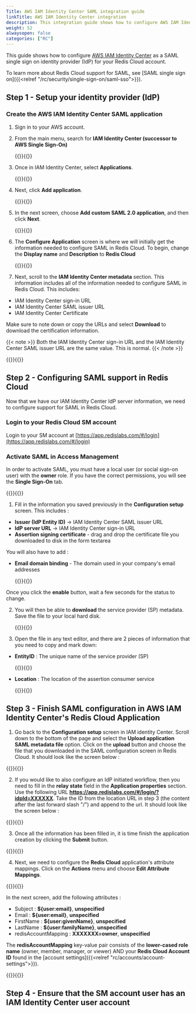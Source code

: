 ```yaml
---
Title: AWS IAM Identity Center SAML integration guide
linkTitle: AWS IAM Identity Center integration
description: This integration guide shows how to configure AWS IAM Identity Center as a SAML single sign on provider for your Redis Cloud account.
weight: 52
alwaysopen: false
categories: ["RC"]
---
```


This guide shows how to configure [AWS IAM Identity Center](https://aws.amazon.com/iam/identity-center/) as a SAML single sign on identity provider (IdP) for your Redis Cloud account.

To learn more about Redis Cloud support for SAML, see [SAML single sign on]({{<relref "/rc/security/single-sign-on/saml-sso">}}).

## Step 1 - Setup your identity provider (IdP)

### Create the AWS IAM Identity Center SAML application

1. Sign in to your AWS account.

2. From the main menu, search for **IAM Identity Center (successor to AWS Single Sign-On)**

    {{<image filename="images/rc/saml/aws_iam_identity_center_saml_1.png" alt="" >}}{{</image>}}

3. Once in IAM Identity Center, select **Applications**.

   {{<image filename="images/rc/saml/aws_iam_identity_center_saml_2.png" alt="" >}}{{</image>}}

4. Next, click **Add application**.

   {{<image filename="images/rc/saml/aws_iam_identity_center_saml_3.png" alt="" >}}{{</image>}}

5. In the next screen, choose **Add custom SAML 2.0 application**, and then click **Next**.

   {{<image filename="images/rc/saml/aws_iam_identity_center_saml_4.png" alt="" >}}{{</image>}}

6. The **Configure Application** screen is where we will initially get the information needed to configure SAML in Redis Cloud. To begin, change the **Display name** and **Description** to **Redis Cloud**

   {{<image filename="images/rc/saml/aws_iam_identity_center_saml_5.png" alt="" >}}{{</image>}}

7. Next, scroll to the **IAM Identity Center metadata** section. This information includes all of the information needed to configure SAML in Redis Cloud. This includes:

* IAM Identity Center sign-in URL
* IAM Identity Center SAML issuer URL
* IAM Identity Center Certificate

Make sure to note down or copy the URLs and select **Download** to download the certification information.

{{< note >}}
Both the IAM Identity Center sign-in URL and the IAM Identity Center SAML issuer URL are the same value. This is normal.
{{< /note >}}

   {{<image filename="images/rc/saml/aws_iam_identity_center_saml_6.png" alt="" >}}{{</image>}}


## Step 2 - Configuring SAML support in Redis Cloud

Now that we have our IAM Identity Center IdP server information, we need to configure support for SAML in Redis Cloud.

### Login to your Redis Cloud SM account

Login to your SM account at [https://app.redislabs.com/#/login](https://app.redislabs.com/#/login)

### Activate SAML in Access Management

In order to activate SAML, you must have a local user (or social sign-on user) with the **owner** role. If you have the correct permissions, you will see the **Single Sign-On** tab.

{{<image filename="images/rc/saml/aws_iam_identity_center_saml_7.png" alt="" >}}{{</image>}}

1. Fill in the information you saved previously in the **Configuration setup** screen. This includes :

* **Issuer (IdP Entity ID)** -> IAM Identity Center SAML issuer URL
* **IdP server URL** -> IAM Identity Center sign-in URL
* **Assertion signing certificate** - drag and drop the certificate file you downloaded to disk in the form textarea

You will also have to add :

* **Email domain binding** - The domain used in your company's email addresses

  {{<image filename="images/rc/saml/aws_iam_identity_center_saml_8.png" alt="" >}}{{</image>}}

Once you click the **enable** button, wait a few seconds for the status to change.

2. You will then be able to **download** the service provider (SP) metadata. Save the file to your local hard disk.

   {{<image filename="images/rc/saml/aws_iam_identity_center_saml_9.png" alt="" >}}{{</image>}}

3. Open the file in any text editor, and there are 2 pieces of information that you need to copy and mark down:

* **EntityID** : The unique name of the service provider (SP)

  {{<image filename="images/rc/saml/sm_saml_4.png" alt="" >}}{{</image>}}

* **Location** : The location of the assertion consumer service

  {{<image filename="images/rc/saml/sm_saml_5.png" alt="" >}}{{</image>}}

## Step 3 - Finish SAML configuration in AWS IAM Identity Center's Redis Cloud Application

1. Go back to the **Configuration setup** screen in IAM identity Center. Scroll down to the bottom of the page and select the **Upload application SAML metadata file** option. Click on the **upload** button and choose the file that you downloaded in the SAML configuration screen in Redis Cloud. It should look like the screen below :

{{<image filename="images/rc/saml/aws_iam_identity_center_saml_10.png" alt="" >}}{{</image>}}

2. If you would like to also configure an IdP initiated workflow, then you need to fill in the **relay state** field in the **Application properties** section. Use the following URL **https://app.redislabs.com/#/login/?idpId=XXXXXX**. Take the ID from the location URL in step 3 (the content after the last forward slash "/") and append to the url. It should look like the screen below :

{{<image filename="images/rc/saml/aws_iam_identity_center_saml_11.png" alt="" >}}{{</image>}}

3. Once all the information has been filled in, it is time finish the application creation by clicking the **Submit** button.

{{<image filename="images/rc/saml/aws_iam_identity_center_saml_12.png" alt="" >}}{{</image>}}

4. Next, we need to configure the **Redis Cloud** application's attribute mappings. Click on the **Actions** menu and choose **Edit Attribute Mappings**. 

{{<image filename="images/rc/saml/aws_iam_identity_center_saml_13.png" alt="" >}}{{</image>}}   

In the next screen, add the following attributes :

* Subject : **${user:email}**, **unspecified**
* Email : **${user:email}**, **unspecified**
* FirstName : **${user:givenName}**, **unspecified**
* LastName : **${user:familyName}**, **unspecified**
* redisAccountMapping : **XXXXXXX=owner**, **unspecified**

The **redisAccountMapping** key-value pair consists of the **lower-cased role name** (owner, member, manager, or viewer) AND your **Redis Cloud Account ID** found in the [account settings]({{<relref "rc/accounts/account-settings">}}).

{{<image filename="images/rc/saml/aws_iam_identity_center_saml_14.png" alt="" >}}{{</image>}}

## Step 4 - Ensure that the SM account user has an IAM Identity Center user account


